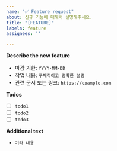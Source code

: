 ```yaml
---
name: "✅ Feature request"
about: 신규 기능에 대해서 설명해주세요.
title: "[FEATURE]"
labels: feature
assignees: ''

---
```


**Describe the new feature**
- 마감 기한: `YYYY-MM-DD`
- 작업 내용: `구체적이고 명확한 설명`
- 관련 문서 또는 링크: `https://example.com`

**Todos**
- [ ] `todo1`
- [ ] `todo2`
- [ ] `todo3`

**Additional text**
- `기타 내용`
